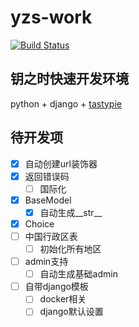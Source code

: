 # yzs-work
[![Build Status](https://travis-ci.org/wplct/yzs-work.svg?branch=master)](https://travis-ci.org/wplct/yzs-work)

## 钥之时快速开发环境

python + django + [tastypie](https://github.com/django-tastypie/django-tastypie)

## 待开发项

- [x] 自动创建url装饰器
- [X] 返回错误码
    - [ ] 国际化
- [x] BaseModel
    - [x] 自动生成\_\_str__
- [x] Choice
- [ ] 中国行政区表
    - [ ] 初始化所有地区
- [ ] admin支持
    - [ ] 自动生成基础admin
- [ ] 自带django模板
    - [ ] docker相关
    - [ ] django默认设置